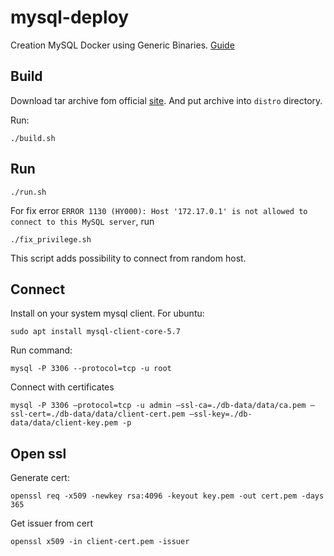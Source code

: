 # mysql-deploy
Creation MySQL Docker using Generic Binaries.
[Guide](https://dev.mysql.com/doc/mysql-startstop-excerpt/5.7/en/binary-installation.html)

## Build
Download tar archive fom official [site](https://dev.mysql.com/downloads/mysql/5.7.html).
And put archive into `distro` directory.

Run:
```
./build.sh
```

## Run
```
./run.sh
```

For fix error `ERROR 1130 (HY000): Host '172.17.0.1' is not allowed to connect to this MySQL server`, run
```
./fix_privilege.sh
```
This script adds possibility to connect from random host.

## Connect

Install on your system mysql client. For ubuntu:
```
sudo apt install mysql-client-core-5.7 
```
Run command:
```
mysql -P 3306 --protocol=tcp -u root
```

Connect with certificates
```
mysql -P 3306 —protocol=tcp -u admin —ssl-ca=./db-data/data/ca.pem —ssl-cert=./db-data/data/client-cert.pem —ssl-key=./db-data/data/client-key.pem -p
```

## Open ssl
Generate cert:
```
openssl req -x509 -newkey rsa:4096 -keyout key.pem -out cert.pem -days 365
```

Get issuer from cert
```
openssl x509 -in client-cert.pem -issuer
```
